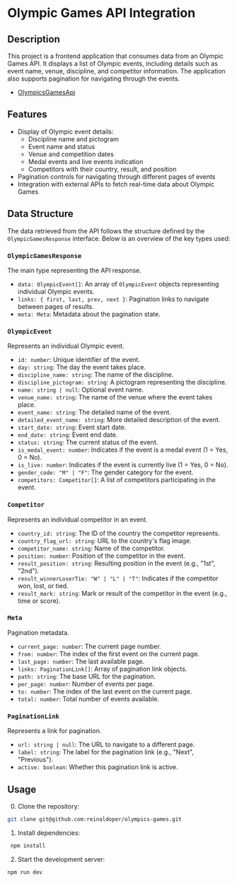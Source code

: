 # Olympic Games API Integration

## Description

This project is a frontend application that consumes data from an Olympic Games API. It displays a list of Olympic events, including details such as event name, venue, discipline, and competitor information. The application also supports pagination for navigating through the events.

- [OlympicsGamesApi](https://apis-docs.codante.io/olympic-games)

## Features

- Display of Olympic event details:
  - Discipline name and pictogram
  - Event name and status
  - Venue and competition dates
  - Medal events and live events indication
  - Competitors with their country, result, and position
- Pagination controls for navigating through different pages of events
- Integration with external APIs to fetch real-time data about Olympic Games

## Data Structure

The data retrieved from the API follows the structure defined by the `OlympicGamesResponse` interface. Below is an overview of the key types used:

### `OlympicGamesResponse`

The main type representing the API response.

- `data: OlympicEvent[]`: An array of `OlympicEvent` objects representing individual Olympic events.
- `links: { first, last, prev, next }`: Pagination links to navigate between pages of results.
- `meta: Meta`: Metadata about the pagination state.

### `OlympicEvent`

Represents an individual Olympic event.

- `id: number`: Unique identifier of the event.
- `day: string`: The day the event takes place.
- `discipline_name: string`: The name of the discipline.
- `discipline_pictogram: string`: A pictogram representing the discipline.
- `name: string | null`: Optional event name.
- `venue_name: string`: The name of the venue where the event takes place.
- `event_name: string`: The detailed name of the event.
- `detailed_event_name: string`: More detailed description of the event.
- `start_date: string`: Event start date.
- `end_date: string`: Event end date.
- `status: string`: The current status of the event.
- `is_medal_event: number`: Indicates if the event is a medal event (1 = Yes, 0 = No).
- `is_live: number`: Indicates if the event is currently live (1 = Yes, 0 = No).
- `gender_code: "M" | "F"`: The gender category for the event.
- `competitors: Competitor[]`: A list of competitors participating in the event.

### `Competitor`

Represents an individual competitor in an event.

- `country_id: string`: The ID of the country the competitor represents.
- `country_flag_url: string`: URL to the country's flag image.
- `competitor_name: string`: Name of the competitor.
- `position: number`: Position of the competitor in the event.
- `result_position: string`: Resulting position in the event (e.g., "1st", "2nd").
- `result_winnerLoserTie: "W" | "L" | "T"`: Indicates if the competitor won, lost, or tied.
- `result_mark: string`: Mark or result of the competitor in the event (e.g., time or score).

### `Meta`

Pagination metadata.

- `current_page: number`: The current page number.
- `from: number`: The index of the first event on the current page.
- `last_page: number`: The last available page.
- `links: PaginationLink[]`: Array of pagination link objects.
- `path: string`: The base URL for the pagination.
- `per_page: number`: Number of events per page.
- `to: number`: The index of the last event on the current page.
- `total: number`: Total number of events available.

### `PaginationLink`

Represents a link for pagination.

- `url: string | null`: The URL to navigate to a different page.
- `label: string`: The label for the pagination link (e.g., "Next", "Previous").
- `active: boolean`: Whether this pagination link is active.

## Usage

0. Clone the repository:

  ```bash
  git clone git@github.com:reinaldoper/olympics-games.git
  ```

1. Install dependencies:

  ```bash
   npm install
  ```

2. Start the development server:

  ```bash
  npm run dev
  ```
